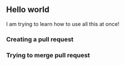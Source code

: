 ## Hello world

I am trying to learn how to use all this at once!

### Creating a pull request

### Trying to merge pull request

